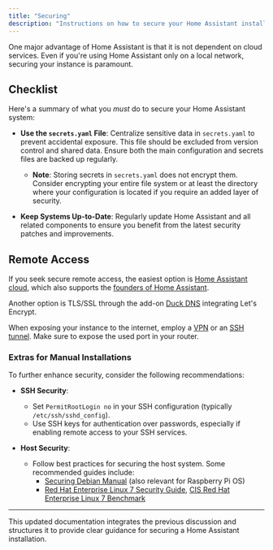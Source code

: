 ```yaml
---
title: "Securing"
description: "Instructions on how to secure your Home Assistant installation."
---
```


One major advantage of Home Assistant is that it is not dependent on cloud services. Even if you're using Home Assistant only on a local network, securing your instance is paramount.

## Checklist

Here's a summary of what you *must* do to secure your Home Assistant system:

- **Use the `secrets.yaml` File**: Centralize sensitive data in `secrets.yaml` to prevent accidental exposure. This file should be excluded from version control and shared data. Ensure both the main configuration and secrets files are backed up regularly.
  
  - **Note**: Storing secrets in `secrets.yaml` does not encrypt them. Consider encrypting your entire file system or at least the directory where your configuration is located if you require an added layer of security.

- **Keep Systems Up-to-Date**: Regularly update Home Assistant and all related components to ensure you benefit from the latest security patches and improvements.

## Remote Access

If you seek secure remote access, the easiest option is [Home Assistant cloud](/cloud/), which also supports the [founders of Home Assistant](https://www.nabucasa.com/about/).

Another option is TLS/SSL through the add-on [Duck DNS](/integrations/duckdns/) integrating Let's Encrypt.

When exposing your instance to the internet, employ a [VPN](https://pivpn.io) or an [SSH tunnel](/blog/2017/11/02/secure-shell-tunnel/). Make sure to expose the used port in your router.

### Extras for Manual Installations

To further enhance security, consider the following recommendations:

- **SSH Security**:
  - Set `PermitRootLogin no` in your SSH configuration (typically `/etc/ssh/sshd_config`).
  - Use SSH keys for authentication over passwords, especially if enabling remote access to your SSH services.

- **Host Security**:
  - Follow best practices for securing the host system. Some recommended guides include:
    - [Securing Debian Manual](https://www.debian.org/doc/manuals/securing-debian-manual/index.en.html) (also relevant for Raspberry Pi OS)
    - [Red Hat Enterprise Linux 7 Security Guide](https://access.redhat.com/documentation/en-us/red_hat_enterprise_linux/7/html/security_guide/index), [CIS Red Hat Enterprise Linux 7 Benchmark](https://www.cisecurity.org/cis-benchmarks/)

---

This updated documentation integrates the previous discussion and structures it to provide clear guidance for securing a Home Assistant installation.

